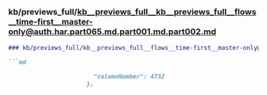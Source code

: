 ### kb/previews_full/kb__previews_full__kb__previews_full__flows__time-first__master-only@auth.har.part065.md.part001.md.part002.md

```md
### kb/previews_full/kb__previews_full__flows__time-first__master-only@auth.har.part065.md.part001.md (part 002)

```md

                        "columnNumber": 4732
                      },
                   
```

```

```
